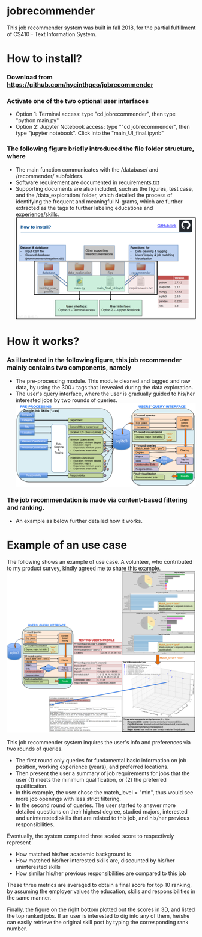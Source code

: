 # jobrecommender
This job recommender system was built in fall 2018, for the partial fulfillment of CS410 - Text Information System. 

# How to install? 
### Download from https://github.com/hycinthgeo/jobrecommender
### Activate one of the two optional user interfaces 
  - Option 1: Terminal access: type "cd jobrecommender", then type "python main.py"
  - Option 2: Jupyter Notebook access: type ""cd jobrecommender", then type "jupyter notebook". Click into the "main_UI_final.ipynb"

### The following figure briefly introduced the file folder structure, where 
  - The main function communicates with the /database/ and /recommender/ subfolders.
  - Software requirement are documented in requirements.txt 
  - Supporting documents are also included, such as the figures, test case, and the /data_exploration/ folder, which detailed the process of identifying the frequent and meaningful N-grams, which are further extracted as the tags to further labeling educations and experience/skills.
![alt text](https://github.com/hycinthgeo/jobrecommender/blob/master/figs/Figure_folder_files.png)


# How it works? 

### As illustrated in the following figure, this job recommender mainly contains two components, namely 
  - The pre-processing module. This module cleaned and tagged and raw data, by using the 300+ tags that I revealed during the data exploration. 
  - The user's query interface, where the user is gradually guided to his/her interested jobs by two rounds of queries. 
![alt text](https://github.com/hycinthgeo/jobrecommender/blob/master/figs/Figure_workflow_v2.png)

### The job recommendation is made via content-based filtering and ranking. 
  - An example as below further detailed how it works. 
  
# Example of an use case 
The following shows an example of use case. 
A volunteer, who contributed to my product survey, kindly agreed me to share this example. 
![alt text](https://github.com/hycinthgeo/jobrecommender/blob/master/figs/Figure_Example_Use_Case.png)

This job recommender system inquires the user's info and preferences via two rounds of queries. 
  - The first round only queries for fundamental basic information on job position, working experience (years), and preferred locations.
  - Then present the user a summary of job requirements for jobs that the user (1) meets the minimum qualification, or (2) the preferred qualification. 
  - In this example, the user chose the match_level = "min", thus would see more job openings with less strict filtering. 
  - In the second round of queries. The user started to answer more detailed questions on their highest degree, studied majors, interested and uninterested skills that are related to this job, and his/her previous responsibilities. 
  
Eventually, the system computed three scaled score to respectively represent 
  - How matched his/her academic background is
  - How matched his/her interested skills are, discounted by his/her uninterested skills
  - How similar his/her previous responsibilities are compared to this job
  
These three metrics are averaged to obtain a final score for top 10 ranking, by assuming the employer values the education, skills and responsibilities in the same manner. 

Finally, the figure on the right bottom plotted out the scores in 3D, and listed the top ranked jobs. If an user is interested to dig into any of them, he/she can easily retrieve the original skill post by typing the corresponding rank number. 
